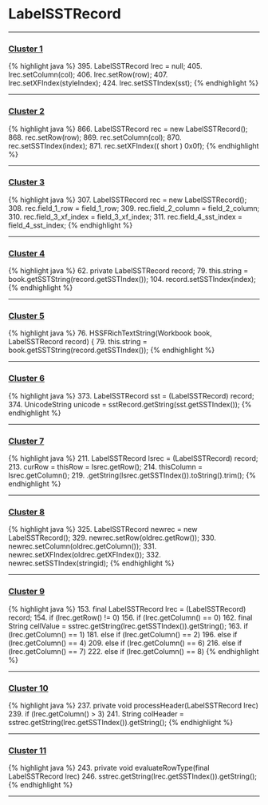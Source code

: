 # LabelSSTRecord

***

### [Cluster 1](./1)
{% highlight java %}
395. LabelSSTRecord lrec = null;
405. lrec.setColumn(col);
406. lrec.setRow(row);
407. lrec.setXFIndex(styleIndex);
424.         lrec.setSSTIndex(sst);
{% endhighlight %}

***

### [Cluster 2](./2)
{% highlight java %}
866. LabelSSTRecord rec = new LabelSSTRecord();
868. rec.setRow(row);
869. rec.setColumn(col);
870. rec.setSSTIndex(index);
871. rec.setXFIndex(( short ) 0x0f);
{% endhighlight %}

***

### [Cluster 3](./3)
{% highlight java %}
307. LabelSSTRecord rec = new LabelSSTRecord();
308. rec.field_1_row = field_1_row;
309. rec.field_2_column = field_2_column;
310. rec.field_3_xf_index = field_3_xf_index;
311. rec.field_4_sst_index = field_4_sst_index;
{% endhighlight %}

***

### [Cluster 4](./4)
{% highlight java %}
62. private LabelSSTRecord record;
79.   this.string = book.getSSTString(record.getSSTIndex());
104.     record.setSSTIndex(index);
{% endhighlight %}

***

### [Cluster 5](./5)
{% highlight java %}
76. HSSFRichTextString(Workbook book, LabelSSTRecord record) {
79.   this.string = book.getSSTString(record.getSSTIndex());
{% endhighlight %}

***

### [Cluster 6](./6)
{% highlight java %}
373. LabelSSTRecord sst = (LabelSSTRecord) record;
374. UnicodeString unicode = sstRecord.getString(sst.getSSTIndex());
{% endhighlight %}

***

### [Cluster 7](./7)
{% highlight java %}
211. LabelSSTRecord lsrec = (LabelSSTRecord) record;
213. curRow = thisRow = lsrec.getRow();
214. thisColumn = lsrec.getColumn();
219.   .getString(lsrec.getSSTIndex()).toString().trim();
{% endhighlight %}

***

### [Cluster 8](./8)
{% highlight java %}
325. LabelSSTRecord newrec   = new LabelSSTRecord();
329. newrec.setRow(oldrec.getRow());
330. newrec.setColumn(oldrec.getColumn());
331. newrec.setXFIndex(oldrec.getXFIndex());
332. newrec.setSSTIndex(stringid);
{% endhighlight %}

***

### [Cluster 9](./9)
{% highlight java %}
153. final LabelSSTRecord lrec = (LabelSSTRecord) record;
154. if (lrec.getRow() != 0)
156.     if (lrec.getColumn() == 0)
162.         final String cellValue = sstrec.getString(lrec.getSSTIndex()).getString();
163.         if (lrec.getColumn() == 1)
181.         else if (lrec.getColumn() == 2)
196.         else if (lrec.getColumn() == 4)
209.         else if (lrec.getColumn() == 6)
216.         else if (lrec.getColumn() == 7)
222.         else if (lrec.getColumn() == 8)
{% endhighlight %}

***

### [Cluster 10](./10)
{% highlight java %}
237. private void processHeader(LabelSSTRecord lrec)
239.     if (lrec.getColumn() > 3)
241.         String colHeader = sstrec.getString(lrec.getSSTIndex()).getString();
{% endhighlight %}

***

### [Cluster 11](./11)
{% highlight java %}
243. private void evaluateRowType(final LabelSSTRecord lrec)
246.         sstrec.getString(lrec.getSSTIndex()).getString();
{% endhighlight %}

***

